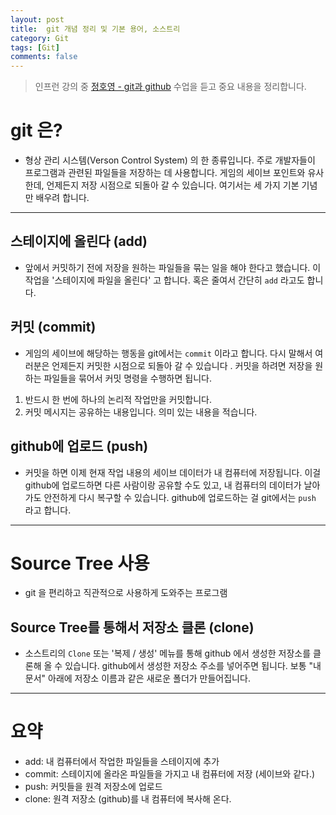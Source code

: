 ```yaml
---
layout: post
title:  git 개념 정리 및 기본 용어, 소스트리
category: Git
tags: [Git]
comments: false
---
```

> 인프런 강의 중 [정호영 - git과 github](https://www.inflearn.com/course/git-and-github) 수업을 듣고 중요 내용을 정리합니다.  


# git 은?  

- 형상 관리 시스템(Verson Control System) 의 한 종류입니다. 주로 개발자들이 프로그램과 관련된 파일들을 저장하는 데 사용합니다. 게임의 세이브 포인트와 유사한데, 언제든지 저장 시점으로 되돌아 갈 수 있습니다. 여기서는 세 가지 기본 기념만 배우려 합니다.

---

## 스테이지에 올린다 (add)

- 앞에서 커밋하기 전에 저장을 원하는 파일들을 묶는 일을 해야 한다고 했습니다. 이 작업을 '스테이지에 파일을 올린다' 고 합니다. 혹은 줄여서 간단히 `add` 라고도 합니다.


## 커밋 (commit)

- 게임의 세이브에 해당하는 행동을 git에서는 `commit` 이라고 합니다. 다시 말해서 여러분은 언제든지 커밋한 시점으로 되돌아 갈 수 있습니다 . 커밋을 하려면 저장을 원하는 파일들을 묶어서 커밋 명령을 수행하면 됩니다.

1. 반드시 한 번에 하나의 논리적 작업만을 커밋합니다.
1. 커밋 메시지는 공유하는 내용입니다. 의미 있는 내용을 적습니다.

## github에 업로드 (push)

- 커밋을 하면 이제 현재 작업 내용의 세이브 데이터가 내 컴퓨터에 저장됩니다. 이걸 github에 업로드하면 다른 사람이랑 공유할 수도 있고, 내 컴퓨터의 데이터가 날아가도 안전하게 다시 복구할 수 있습니다. github에 업로드하는 걸 git에서는 `push` 라고 합니다.

---

# Source Tree 사용

-  git 을 편리하고 직관적으로 사용하게 도와주는 프로그램


## Source Tree를 통해서 저장소 클론 (clone)

- 소스트리의 `Clone` 또는 '복제 / 생성' 메뉴를 통해 github 에서 생성한 저장소를 클론해 올 수 있습니다. github에서 생성한 저장소 주소를 넣어주면 됩니다. 보통 "내문서" 아래에 저장소 이름과 같은 새로운 폴더가 만들어집니다.

---

# 요약 

- add: 내 컴퓨터에서 작업한 파일들을 스테이지에 추가
- commit: 스테이지에 올라온 파일들을 가지고 내 컴퓨터에 저장 (세이브와 같다.)
- push: 커밋들을 원격 저장소에 업로드
- clone: 원격 저장소 (github)를 내 컴퓨터에 복사해 온다.

